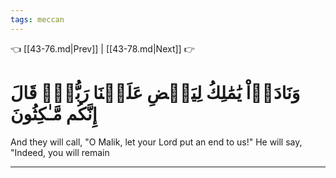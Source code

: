 ```yaml
---
tags: meccan
---
```


👈 [[43-76.md|Prev]] | [[43-78.md|Next]] 👉

# وَنَادَوۡاْ يَٰمَٰلِكُ لِيَقۡضِ عَلَيۡنَا رَبُّكَۖ قَالَ إِنَّكُم مَّـٰكِثُونَ

And they will call, "O Malik, let your Lord put an end to us!" He will say, "Indeed, you will remain

---

